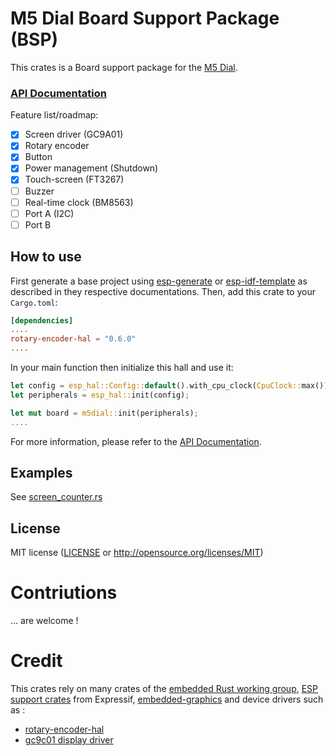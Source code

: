 # M5 Dial Board Support Package (BSP)

This crates is a Board support package for the [M5 Dial](https://shop.m5stack.com/products/m5stack-dial-esp32-s3-smart-rotary-knob-w-1-28-round-touch-screen).

### [API Documentation](https://antoinezen.github.io/m5dial-bsp)

Feature list/roadmap:

 - [X] Screen driver (GC9A01)
 - [X] Rotary encoder
 - [X] Button
 - [X] Power management (Shutdown)
 - [X] Touch-screen (FT3267)
 - [ ] Buzzer
 - [ ] Real-time clock (BM8563)
 - [ ] Port A (I2C)
 - [ ] Port B

## How to use

First generate a base project using [esp-generate](https://github.com/esp-rs/esp-generate) or [esp-idf-template](https://github.com/esp-rs/esp-idf-template) as described in they respective documentations.
Then, add this crate to your `Cargo.toml`:

```toml
[dependencies]
....
rotary-encoder-hal = "0.6.0"
....
```

In your main function then initialize this hall and use it:

```rust
let config = esp_hal::Config::default().with_cpu_clock(CpuClock::max());
let peripherals = esp_hal::init(config);

let mut board = m5dial::init(peripherals);
....
```

For more information, please refer to the [API Documentation](https://antoinezen.github.io/m5dial-bsp).

## Examples

See [screen_counter.rs](examples/screen_counter.rs)

## License

MIT license ([LICENSE](LICENSE) or <http://opensource.org/licenses/MIT>)

# Contriutions

... are welcome !

# Credit

This crates rely on many crates of the [embedded Rust working group](https://github.com/rust-embedded/wg), [ESP support crates](https://github.com/esp-rs) from Expressif, [embedded-graphics](https://github.com/embedded-graphics) and device drivers such as :

 - [rotary-encoder-hal](https://crates.io/crates/rotary-encoder-hal)
 - [gc9c01 display driver](https://crates.io/crates/gc9a01-rs)
